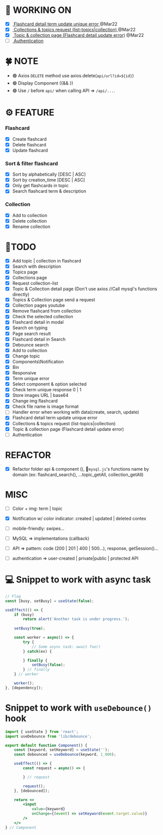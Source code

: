 # 🚀 WORKING ON
* [x] [ Flashcard detail term update unique error  ](#task2) @Mar22
* [x] [ Collections & topics request (list-topics|collection) ](#task3) @Mar22
* [x] [ Topic & collection page (Flashcard detail update error)](#task4) @Mar22
* [ ] [ Authentication ](#task1) 

# 🍀 NOTE
* 🟢 Axios `DELETE` method use axios.delete(`api/url?id=${id}`) 
* 🟢 Display Component ({&& <Component />})
* 🟢 Use `/` before `api/` when calling API => `/api/...`.

# ⚙ FEATURE
###  Flashcard
* [x] Create flashcard
* [x] Delete flashcard
* [x] Update flashcard

### Sort & filter flashcard
* [x] Sort by alphabetically [DESC | ASC]
* [x] Sort by creation_time [DESC | ASC]
* [x] Only get flashcards in topic
* [x] Search flashcard term & description

### Collection
* [x] Add to collection
* [x] Delete collection
* [x] Rename collection

# 💪TODO
* [x] Add topic | collection in flashcard   
* [x] Search with description 
* [x] Topics page
* [x] Collections page
* [x] Request collection-list
* [x] Topic & Collection detail page (Don't use axios //Call mysql's functions directly)
* [x] Topics & Collection page send a request
* [x] Collection pages youtube
* [x] Remove flashcard from collection
* [x] Check the selected collection
* [x] Flashcard detail in modal
* [x] Search on typing
* [x] Page search result
* [x] Flashcard detail in Search 
* [x] Debounce search
* [x] Add to collection
* [x] Change topic
* [x] Components\Notification
* [x] Bin
* [x] Responsive
* [x] Term unique error
* [x] Select component & option selected
* [x] Check term unique response 0 | 1
* [x] Store images URL | base64
* [x] Change img flashcard
* [x] Check file name is image format
* [ ] <a id="task15">Handler error when working with data(create, search, update)</a>
* [x] <a id="task2">Flashcard detail term update unique error</a> 
* [x] <a id="task3">Collections & topics request (list-topics|collection)</a>
* [x] <a id="task4">Topic & collection page (Flashcard detail update error)</a>
* [ ] <a id="task1">Authentication</a>

# REFACTOR 
* [x] Refactor folder api & component (), 📝`mysql.js`'s functions name by domain (ex: flashcard_search(), ...topic_getAll, collection_getAll)

# MISC
* [ ] Color + img: term | topic
* [X] Notification w/ color indicator: created | updated | deleted contex
* [ ] mobile-friendly: swipes...
* [ ] MySQL => implementations (callback)
* [ ] API => pattern: code (200 | 201 | 400 | 500...), response, getSession()...
* [ ] authentication => user-created | private|public | protected API


# 💻 Snippet to work with async task
```jsx
// Flag
const [busy, setBusy] = useState(false);

useEffect(() => {
    if (busy)
        return alert('Another task is under progress.');
    
    setBusy(true);

    const worker = async() => {
        try {
            // Some async task: await foo()
        } catch(ex) {

        } finally {
            setBusy(false);
        } // finally
    } // worker

    worker();
}, [dependency]);
```

# Snippet to work with `useDebounce()` hook
```jsx
import { useState } from 'react';
import useDebounce from 'lib/debounce';

export default function Component() {
    const [keyword, setKeyword] = useState('');
    const debounced = useDebounce(keyword, 1_000);

    useEffect(() => {
        const request = async() => {

        } // request

        request();
    }, [debounced]);

    return <>
        <input
            value={keyword}
            onChange={(event) => setKeyword(event.target.value)}
        />
    </>
} // Component
```